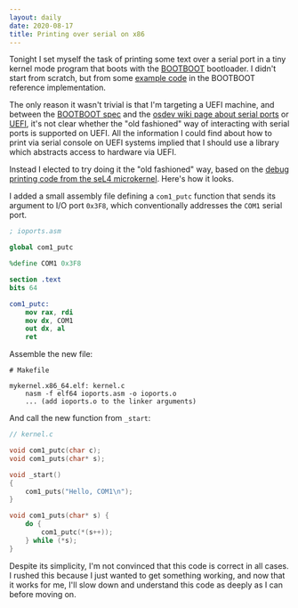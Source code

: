 ```yaml
---
layout: daily
date: 2020-08-17
title: Printing over serial on x86
---
```


Tonight I set myself the task of printing some text over a serial port in a tiny
kernel mode program that boots with the [BOOTBOOT](https://wiki.osdev.org/BOOTBOOT)
bootloader. I didn't start from scratch, but from some
[example code](https://gitlab.com/bztsrc/bootboot/-/tree/master/mykernel)
in the BOOTBOOT reference implementation.

The only reason it wasn't trivial is that I'm targeting a UEFI machine,
and between the [BOOTBOOT spec](https://gitlab.com/bztsrc/bootboot/raw/master/bootboot_spec_1st_ed.pdf)
and the [osdev wiki page about serial ports](https://wiki.osdev.org/Serial_Ports)
or [UEFI](https://wiki.osdev.org/UEFI), it's not clear whether the "old fashioned" way
of interacting with serial ports is supported on UEFI. All the information I could find about
how to print via serial console on UEFI systems implied that I should use a library which
abstracts access to hardware via UEFI.

Instead I elected to try doing it the "old fashioned" way, based on the
[debug printing code from the seL4 microkernel](https://github.com/seL4/seL4/blob/master/src/plat/pc99/machine/io.c#L30).
Here's how it looks.

I added a small assembly file defining a `com1_putc` function that sends its argument to I/O port `0x3F8`,
which conventionally addresses the `COM1` serial port.
```nasm
; ioports.asm

global com1_putc

%define COM1 0x3F8

section .text
bits 64

com1_putc:
    mov rax, rdi
    mov dx, COM1
    out dx, al
    ret
```
Assemble the new file:
```make
# Makefile

mykernel.x86_64.elf: kernel.c
	nasm -f elf64 ioports.asm -o ioports.o
	... (add ioports.o to the linker arguments)
```

And call the new function from `_start`:
```c
// kernel.c

void com1_putc(char c);
void com1_puts(char* s);

void _start()
{
    com1_puts("Hello, COM1\n");
}

void com1_puts(char* s) {
    do {
        com1_putc(*(s++));
    } while (*s);
}
```
Despite its simplicity, I'm not convinced that this code is correct in all cases.
I rushed this because I just wanted to get something working, and now that it works
for me, I'll slow down and understand this code as deeply as I can before moving on.
